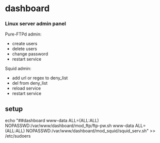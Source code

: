 # dashboard
### Linux server admin panel 

Pure-FTPd admin:
 * create users
 * delete users
 * change password
 * restart service
 
Squid admin:
  * add url or regex to deny_list
  * del from deny_list
  * reload service
  * restart service

## setup
echo "##dashboard
www-data ALL=(ALL:ALL) NOPASSWD:/var/www/dashboard/mod_ftp/ftp-pw.sh
www-data ALL=(ALL:ALL) NOPASSWD:/var/www/dashboard/mod_squid/squid_serv.sh" >> /etc/sudoers



